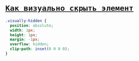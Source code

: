 # [`Как визуально скрыть элемент`](../index.md)

```css
.visually-hidden {
  position: absolute;
  width: 1px;
  height: 1px;
  margin: -1px;
  overflow: hidden;
  clip-path: inset(0 0 0 0);
}
```
